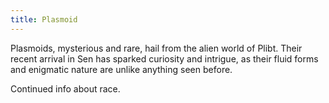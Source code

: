 ```yaml
---
title: Plasmoid
---
```

Plasmoids, mysterious and rare, hail from the alien world of Plibt. Their recent arrival in Sen has sparked curiosity and intrigue, as their fluid forms and enigmatic nature are unlike anything seen before.

<!--more-->

<div class="todo">Continued info about race.</div>